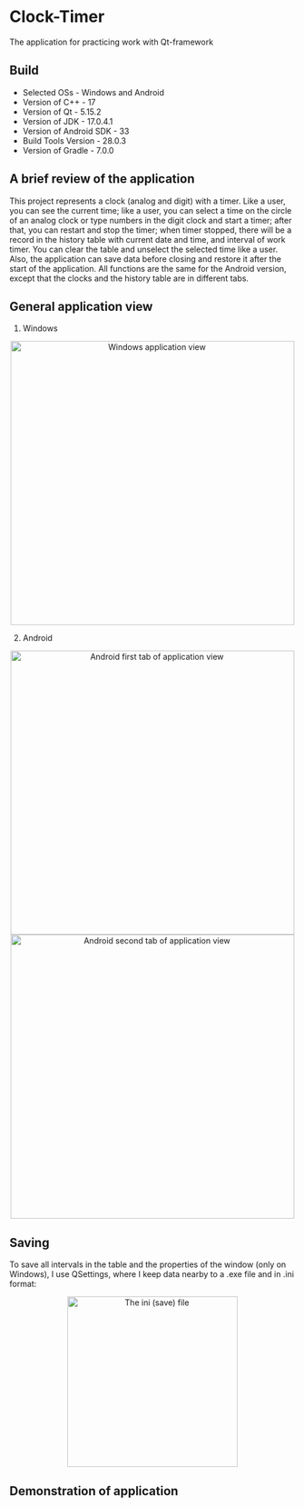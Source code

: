 # Clock-Timer
The application for practicing work with Qt-framework

## Build
- Selected OSs - Windows and Android
- Version of C++ - 17
- Version of Qt - 5.15.2
- Version of JDK - 17.0.4.1
- Version of Android SDK - 33
- Build Tools Version - 28.0.3
- Version of Gradle - 7.0.0

## A brief review of the application
This project represents a clock (analog and digit) with a timer. Like a user, you can see the current time; like a user, you can select a time on the circle of an analog clock or type numbers in the digit clock and start a timer; after that, you can restart and stop the timer; when timer stopped, there will be a record in the history table with current date and time, and interval of work timer. You can clear the table and unselect the selected time like a user. Also, the application can save data before closing and restore it after the start of the application. All functions are the same for the Android version, except that the clocks and the history table are in different tabs.

## General application view
1. Windows
<p align="center">
  <img src="https://user-images.githubusercontent.com/34779566/210522171-aa16f168-29c9-46e8-8cce-f54841bfca54.png" height="500" alt="Windows application view">
</p>

2. Android
<p align="center">
  <img src="https://user-images.githubusercontent.com/34779566/210523696-ab8f00ac-3429-4bb4-afc9-55852160f0ab.png" height="500" alt="Android first tab of application view">
  <img src="https://user-images.githubusercontent.com/34779566/210524084-360100c2-7a7f-44ad-bdac-14ca00439754.png" height="500" alt="Android second tab of application view">
</p>

## Saving
To save all intervals in the table and the properties of the window (only on Windows), I use QSettings, where I keep data nearby to a .exe file and in .ini format:
<p align="center">
  <img src="https://user-images.githubusercontent.com/34779566/210525743-803d6b23-1be3-4eff-9deb-133ce88a2147.png" height="300" alt="The ini (save) file">
</p>

## Demonstration of application
